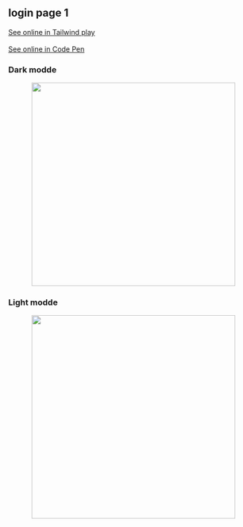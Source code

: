 ## login page 1

<div >
 <a href="https://play.tailwindcss.com/rJtS1dxawE" target="_blank" rel="noreferrer">See online in Tailwind play</a><br><br>
 <a href="https://codepen.io/aliseyedi1/pen/QWBBQQP" target="_blank" rel="noreferrer">See online in Code Pen</a>
 </div>
 







<h3 align="left" color="red" >Dark modde</h3>

  <div align="center" >
    <img align="center" width="410" src="https://user-images.githubusercontent.com/118107025/214004707-b26b28fa-099e-49c5-ab30-1d69b0b84e57.png" />
  </div>



<h3 align="left"  >Light modde</h3>
  <div align="center" >
    <img align="center" width="410" src="https://user-images.githubusercontent.com/118107025/214004941-ebaeea44-3958-4e65-8527-c164c9bfc499.png" />
  </div>

